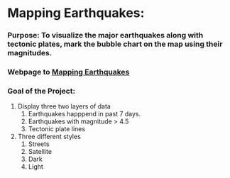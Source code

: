 # Mapping Earthquakes:

### Purpose: To visualize the major earthquakes along with tectonic plates, mark the bubble chart on the map using their magnitudes.

### Webpage to <a href ="https://v2krishna.github.io/Earthquake_Challenge/">Mapping Earthquakes </a>

### Goal of the Project:
1. Display three two layers of data 
    1. Earthquakes happpend in past 7 days.
    1. Earthquakes with magnitude > 4.5
    1. Tectonic plate lines
2. Three different styles 
    1. Streets
    2. Satellite
    3. Dark
    4. Light
